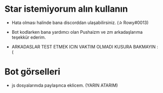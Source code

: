 # Star istemiyorum alın kullanın
- Hata olması halinde bana discorddan ulaşabilirsiniz. (✰ Rowy#0013)
- Bot kodlarken bana yardımcı olan Pushaizm ve zm arkadaşlarıma teşekkür ederim.

- ARKADASLAR TEST ETMEK ICIN VAKTIM OLMADI KUSURA BAKMAYIN :(

# Bot görselleri
- js dosyalarınıda paylaşınca eklicem. (YARIN ATARIM)